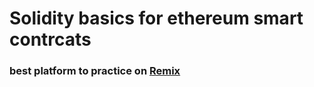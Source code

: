 # Solidity basics for ethereum smart contrcats

### best platform to practice on [Remix](https://remix.ethereum.org/)
